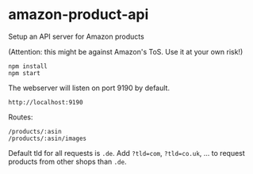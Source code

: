 # amazon-product-api

Setup an API server for Amazon products

(Attention: this might be against Amazon's ToS. Use it at your own risk!)

```
npm install
npm start
```

The webserver will listen on port 9190 by default.
```
http://localhost:9190
```

Routes:
```
/products/:asin
/products/:asin/images
```

Default tld for all requests is `.de`. Add `?tld=com`, `?tld=co.uk`, ... to request products from other shops than `.de`.
